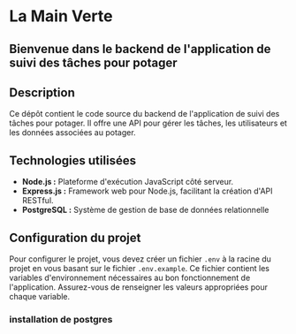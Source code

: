 # La Main Verte

## Bienvenue dans le backend de l'application de suivi des tâches pour potager

## Description

Ce dépôt contient le code source du backend de l'application de suivi des tâches pour potager. Il offre une API pour gérer les tâches, les utilisateurs et les données associées au potager.

## Technologies utilisées

- **Node.js :** Plateforme d'exécution JavaScript côté serveur.
- **Express.js :** Framework web pour Node.js, facilitant la création d'API RESTful.
- **PostgreSQL :** Système de gestion de base de données relationnelle

## Configuration du projet

Pour configurer le projet, vous devez créer un fichier `.env` à la racine du projet en vous basant sur le fichier `.env.example`. Ce fichier contient les variables d'environnement nécessaires au bon fonctionnement de l'application. Assurez-vous de renseigner les valeurs appropriées pour chaque variable.

### installation de postgres
